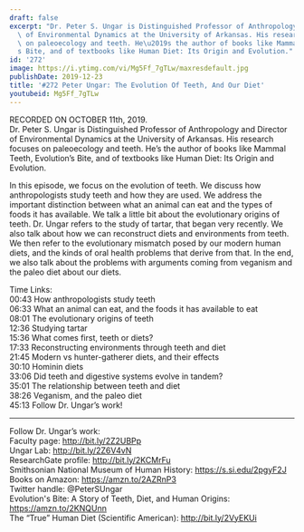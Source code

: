 ```yaml
---
draft: false
excerpt: "Dr. Peter S. Ungar is Distinguished Professor of Anthropology and Director\
  \ of Environmental Dynamics at the University of Arkansas. His research focuses\
  \ on paleoecology and teeth. He\u2019s the author of books like Mammal Teeth, Evolution\u2019\
  s Bite, and of textbooks like Human Diet: Its Origin and Evolution."
id: '272'
image: https://i.ytimg.com/vi/Mg5Ff_7gTLw/maxresdefault.jpg
publishDate: 2019-12-23
title: '#272 Peter Ungar: The Evolution Of Teeth, And Our Diet'
youtubeid: Mg5Ff_7gTLw
---
```

<div class="timelinks">

RECORDED ON OCTOBER 11th, 2019.  
Dr. Peter S. Ungar is Distinguished Professor of Anthropology and Director of Environmental Dynamics at the University of Arkansas. His research focuses on paleoecology and teeth. He’s the author of books like Mammal Teeth, Evolution’s Bite, and of textbooks like Human Diet: Its Origin and Evolution.

In this episode, we focus on the evolution of teeth. We discuss how anthropologists study teeth and how they are used. We address the important distinction between what an animal can eat and the types of foods it has available. We talk a little bit about the evolutionary origins of teeth. Dr. Ungar refers to the study of tartar, that began very recently. We also talk about how we can reconstruct diets and environments from teeth. We then refer to the evolutionary mismatch posed by our modern human diets, and the kinds of oral health problems that derive from that. In the end, we also talk about the problems with arguments coming from veganism and the paleo diet about our diets.

Time Links:  
<time>00:43</time> How anthropologists study teeth  
<time>06:33</time> What an animal can eat, and the foods it has available to eat  
<time>08:01</time> The evolutionary origins of teeth  
<time>12:36</time> Studying tartar   
<time>15:36</time> What comes first, teeth or diets?  
<time>17:33</time> Reconstructing environments through teeth and diet  
<time>21:45</time> Modern vs hunter-gatherer diets, and their effects  
<time>30:10</time> Hominin diets  
<time>33:06</time> Did teeth and digestive systems evolve in tandem?   
<time>35:01</time> The relationship between teeth and diet  
<time>38:26</time> Veganism, and the paleo diet  
<time>45:13</time> Follow Dr. Ungar’s work!

---

Follow Dr. Ungar’s work:  
Faculty page: http://bit.ly/2Z2UBPp  
Ungar Lab: http://bit.ly/2Z6V4vN  
ResearchGate profile: http://bit.ly/2KCMrFu  
Smithsonian National Museum of Human History: https://s.si.edu/2pgyF2J  
Books on Amazon: https://amzn.to/2AZRnP3  
Twitter handle: @PeterSUngar  
Evolution's Bite: A Story of Teeth, Diet, and Human Origins: https://amzn.to/2KNQUnn  
The “True” Human Diet (Scientific American): http://bit.ly/2VyEKUi
</div>

